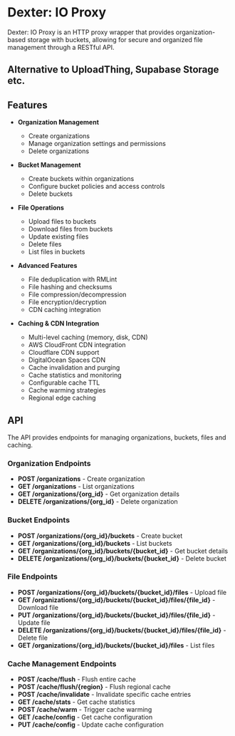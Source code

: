  # Dexter: IO Proxy
 
 Dexter: IO Proxy is an HTTP proxy wrapper that provides organization-based storage with buckets, allowing for secure and organized file management through a RESTful API.
 
 ## Alternative to UploadThing, Supabase Storage etc.
 
 ## Features
 - **Organization Management**
   - Create organizations
   - Manage organization settings and permissions
   - Delete organizations
 
 - **Bucket Management** 
   - Create buckets within organizations
   - Configure bucket policies and access controls
   - Delete buckets

 - **File Operations**
   - Upload files to buckets
   - Download files from buckets 
   - Update existing files
   - Delete files
   - List files in buckets

 - **Advanced Features**
   - File deduplication with RMLint
   - File hashing and checksums
   - File compression/decompression
   - File encryption/decryption
   - CDN caching integration

 - **Caching & CDN Integration**
   - Multi-level caching (memory, disk, CDN)
   - AWS CloudFront CDN integration
   - Cloudflare CDN support
   - DigitalOcean Spaces CDN
   - Cache invalidation and purging
   - Cache statistics and monitoring
   - Configurable cache TTL
   - Cache warming strategies
   - Regional edge caching
 
 ## API
 The API provides endpoints for managing organizations, buckets, files and caching.
 
 ### Organization Endpoints
 - **POST /organizations** - Create organization
 - **GET /organizations** - List organizations
 - **GET /organizations/{org_id}** - Get organization details
 - **DELETE /organizations/{org_id}** - Delete organization

 ### Bucket Endpoints
 - **POST /organizations/{org_id}/buckets** - Create bucket
 - **GET /organizations/{org_id}/buckets** - List buckets
 - **GET /organizations/{org_id}/buckets/{bucket_id}** - Get bucket details
 - **DELETE /organizations/{org_id}/buckets/{bucket_id}** - Delete bucket

 ### File Endpoints
 - **POST /organizations/{org_id}/buckets/{bucket_id}/files** - Upload file
 - **GET /organizations/{org_id}/buckets/{bucket_id}/files/{file_id}** - Download file
 - **PUT /organizations/{org_id}/buckets/{bucket_id}/files/{file_id}** - Update file
 - **DELETE /organizations/{org_id}/buckets/{bucket_id}/files/{file_id}** - Delete file
 - **GET /organizations/{org_id}/buckets/{bucket_id}/files** - List files

 ### Cache Management Endpoints
 - **POST /cache/flush** - Flush entire cache
 - **POST /cache/flush/{region}** - Flush regional cache
 - **POST /cache/invalidate** - Invalidate specific cache entries
 - **GET /cache/stats** - Get cache statistics
 - **POST /cache/warm** - Trigger cache warming
 - **GET /cache/config** - Get cache configuration
 - **PUT /cache/config** - Update cache configuration

